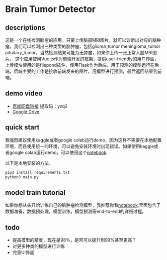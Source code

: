 # Brain Tumor Detector
## descriptions
这是一个在线检测脑瘤的应用，只要上传脑部MRI图片，就可以诊断出对应的脑肿瘤。我们可以检测出三种类型的脑肿瘤，包括glioma_tumor meningioma_tumor pituitary_tumor，当然检测结果可能为无肿瘤，如果你上传一张正常人脑MRI图片。
这个应用使用Vue.js作为前端开发的框架，提供user-friendly的用户界面，上传模块使用的是filepond插件，使用Flask作为后端，用于预测的模型运行在后端，后端主要的工作是接收前端发来的图片，用模型进行预测，最后返回结果到前端。

## demo video
- [百度网盘链接](https://pan.baidu.com/s/1bI5jmV0dyilwzVZBvPNhYQ) 提取码：yxq3
- [Google Drive](https://drive.google.com/file/d/1zIVsKJaID-uYV-A2YIyqUOfTCi5DGtju/view?usp=sharing)

## quick start
我强烈建议使用kaggle或者google colab运行demo，因为这样不需要在本地配置环境，而且使用统一的环境，可以避免安装环境时出现错误。如果使用kaggle或者google colab运行demo，可以使用这个[notebook](./my_medical_app_demo.ipynb).

以下是本地安装的方法。
```cmd
pip3 install requirements.txt
python3 main.py
```

## model train tutorial
如果你想从头开始训练自己的脑肿瘤检测模型，我推荐你看[notebook](./brain_tumor_mri_classification_tensorflow.ipynb),里面包含了数据准备，数据预处理，模型训练，模型预测等end-to-end的详细过程。

## todo
- 提高模型的精度，现在是98%，是否可以提升到99%甚至更高？
- 对更多种类的模型进行训练
- 完善UI界面
